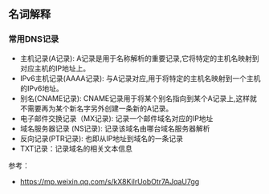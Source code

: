 ## 名词解释
### 常用DNS记录
- 主机记录(A记录): A记录是用于名称解析的重要记录,它将特定的主机名映射到对应主机的IP地址上。
- IPv6主机记录(AAAA记录): 与A记录对应,用于将特定的主机名映射到一个主机的IPv6地址。
- 别名(CNAME记录): CNAME记录用于将某个别名指向到某个A记录上,这样就不需要再为某个新名字另外创建一条新的A记录。
- 电子邮件交换记录（MX记录): 记录一个邮件域名对应的IP地址
- 域名服务器记录 (NS记录): 记录该域名由哪台域名服务器解析
- 反向记录(PTR记录): 也即从IP地址到域名的一条记录
- TXT记录：记录域名的相关文本信息

参考：
- https://mp.weixin.qq.com/s/kX8KilrUobOtr7AJqaU7gg

